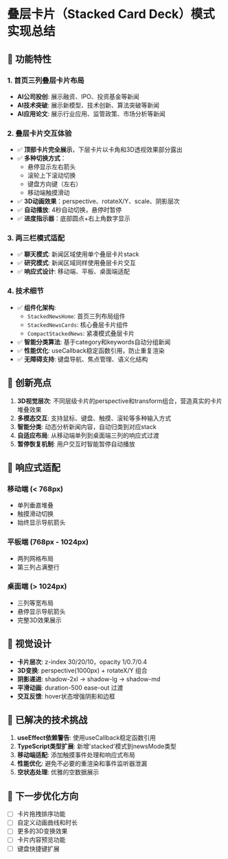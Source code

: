 # 叠层卡片（Stacked Card Deck）模式实现总结

## 🎯 功能特性

### 1. 首页三列叠层卡片布局
- **AI公司投创**: 展示融资、IPO、投资基金等新闻
- **AI技术突破**: 展示新模型、技术创新、算法突破等新闻  
- **AI应用论文**: 展示行业应用、监管政策、市场分析等新闻

### 2. 叠层卡片交互体验
- ✅ **顶部卡片完全展示**，下层卡片以卡角和3D透视效果部分露出
- ✅ **多种切换方式**：
  - 悬停显示左右箭头
  - 滚轮上下滚动切换
  - 键盘方向键（左右）
  - 移动端触摸滑动
- ✅ **3D动画效果**：perspective、rotateX/Y、scale、阴影层次
- ✅ **自动播放**: 4秒自动切换，悬停时暂停
- ✅ **进度指示器**：底部圆点+右上角数字显示

### 3. 两三栏模式适配
- ✅ **聊天模式**: 新闻区域使用单个叠层卡片stack
- ✅ **研究模式**: 新闻区域同样使用叠层卡片交互
- ✅ **响应式设计**: 移动端、平板、桌面端适配

### 4. 技术细节
- ✅ **组件化架构**:
  - `StackedNewsHome`: 首页三列布局组件
  - `StackedNewsCards`: 核心叠层卡片组件
  - `CompactStackedNews`: 紧凑模式叠层卡片
- ✅ **智能分类算法**: 基于category和keywords自动分组新闻
- ✅ **性能优化**: useCallback稳定函数引用，防止重复渲染
- ✅ **无障碍支持**: 键盘导航、焦点管理、语义化结构

## 🚀 创新亮点

1. **3D视觉层次**: 不同层级卡片的perspective和transform组合，营造真实的卡片堆叠效果
2. **多模态交互**: 支持鼠标、键盘、触摸、滚轮等多种输入方式
3. **智能分类**: 动态分析新闻内容，自动归类到对应stack
4. **自适应布局**: 从移动端单列到桌面端三列的响应式过渡
5. **暂停恢复机制**: 用户交互时智能暂停自动播放

## 📱 响应式适配

### 移动端 (< 768px)
- 单列垂直堆叠
- 触摸滑动切换
- 始终显示导航箭头

### 平板端 (768px - 1024px)  
- 两列网格布局
- 第三列占满整行

### 桌面端 (> 1024px)
- 三列等宽布局
- 悬停显示导航箭头
- 完整3D效果展示

## 🎨 视觉设计

- **卡片层次**: z-index 30/20/10，opacity 1/0.7/0.4
- **3D变换**: perspective(1000px) + rotateX/Y 组合
- **阴影递进**: shadow-2xl → shadow-lg → shadow-md  
- **平滑动画**: duration-500 ease-out 过渡
- **交互反馈**: hover状态增强阴影和边框

## 🔧 已解决的技术挑战

1. **useEffect依赖警告**: 使用useCallback稳定函数引用
2. **TypeScript类型扩展**: 新增'stacked'模式到newsMode类型
3. **移动端适配**: 添加触摸事件处理和响应式布局
4. **性能优化**: 避免不必要的重渲染和事件监听器泄漏
5. **空状态处理**: 优雅的空数据展示

## 🎯 下一步优化方向

- [ ] 卡片拖拽排序功能
- [ ] 自定义动画曲线和时长
- [ ] 更多的3D变换效果
- [ ] 卡片内容预览功能
- [ ] 键盘快捷键扩展
